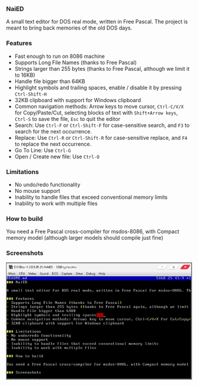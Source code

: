 ### NaiED

A small text editor for DOS real mode, written in Free Pascal. The project is meant to bring back memories of the old DOS days.

### Features
- Fast enough to run on 8086 machine
- Supports Long File Names (thanks to Free Pascal)
- Strings larger than 255 bytes (thanks to Free Pascal, although we limit it to 16KB)
- Handle file bigger than 64KB
- Highlight symbols and trailing spaces, enable / disable it by pressing `Ctrl-Shift-H`
- 32KB clipboard with support for Windows clipboard
- Common navigation methods: Arrow keys to move cursor, `Ctrl-C/V/X` for Copy/Paste/Cut, selecting blocks of text with `Shift+Arrow keys`, `Ctrl-S` to save the file, `Esc` to quit the editor
- Search: Use `Ctrl-F` or `Ctrl-Shift-F` for case-sensitive search, and `F3` to search for the next occurrence.
- Replace: Use `Ctrl-R` or `Ctrl-Shift-R` for case-sensitive replace, and `F4` to replace the next occurrence.
- Go To Line: Use `Ctrl-G`
- Open / Create new file: Use `Ctrl-O`

### Limitations
- No undo/redo functionality
- No mouse support
- Inability to handle files that exceed conventional memory limits
- Inability to work with multiple files

### How to build

You need a Free Pascal cross-compiler for msdos-8086, with Compact memory model (although larger models should compile just fine)

### Screenshots

![naied in dosbox-x](/img/naied.PNG)

